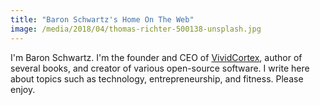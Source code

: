 ```yaml
---
title: "Baron Schwartz's Home On The Web"
image: /media/2018/04/thomas-richter-500138-unsplash.jpg
---
```


I'm Baron Schwartz. I'm the founder and CEO of
[VividCortex](https://vividcortex.com), author of several books, and
creator of various open-source software. I write here about topics such as
technology, entrepreneurship, and fitness. Please enjoy.
